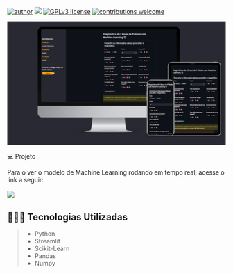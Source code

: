 [![author](https://img.shields.io/badge/author-andregustavo-red.svg)](https://www.linkedin.com/in/andr%C3%A9-gustavo-lopes-984bb119a/) [![](https://img.shields.io/badge/python-3.7+-blue.svg)](https://www.python.org/downloads/release/python-365/) [![GPLv3 license](https://img.shields.io/badge/License-GPLv3-blue.svg)](http://perso.crans.org/besson/LICENSE.html) [![contributions welcome](https://img.shields.io/badge/contributions-welcome-brightgreen.svg?style=flat)](https://github.com/andregustavo04)
<p>
  <img src="https://github.com/andregustavo04/Web-Apps/blob/main/Previsao_Cancer_Pulmao/Img/web_app_previsao_cancer_pulmao.png?raw=true">
</p
  
  ## 💻 Projeto
  Para o ver o modelo de Machine Learning rodando em tempo real, acesse o link a seguir: <br><br>
  <a href = "https://andregustavo04-lung-cancer-ml-app-zc8kg1.streamlit.app/"><img src="https://img.shields.io/badge/MACHINE LEARNING-Câncer de Pulmão-darkblue" target="_blank"></a>

  
  
  ## 👨🏼‍💻 Tecnologias Utilizadas
  > - Python
  > - Streamlit
  > - Scikit-Learn
  > - Pandas
  > - Numpy
